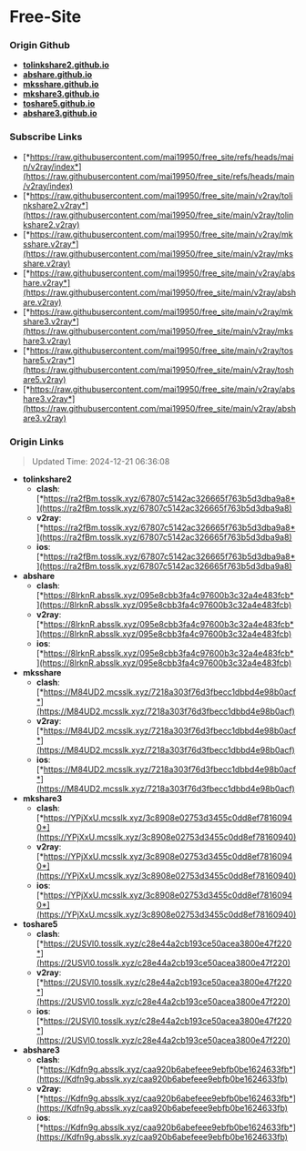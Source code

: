 # Free-Site

### Origin Github

- [**tolinkshare2.github.io**](https://github.com/tolinkshare2/tolinkshare2.github.io)
- [**abshare.github.io**](https://github.com/abshare/abshare.github.io)
- [**mksshare.github.io**](https://github.com/mksshare/mksshare.github.io)
- [**mkshare3.github.io**](https://github.com/mkshare3/mkshare3.github.io)
- [**toshare5.github.io**](https://github.com/toshare5/toshare5.github.io)
- [**abshare3.github.io**](https://github.com/abshare3/abshare3.github.io)

### Subscribe Links

- [*https://raw.githubusercontent.com/mai19950/free_site/refs/heads/main/v2ray/index*](https://raw.githubusercontent.com/mai19950/free_site/refs/heads/main/v2ray/index)
- [*https://raw.githubusercontent.com/mai19950/free_site/main/v2ray/tolinkshare2.v2ray*](https://raw.githubusercontent.com/mai19950/free_site/main/v2ray/tolinkshare2.v2ray)
- [*https://raw.githubusercontent.com/mai19950/free_site/main/v2ray/mksshare.v2ray*](https://raw.githubusercontent.com/mai19950/free_site/main/v2ray/mksshare.v2ray)
- [*https://raw.githubusercontent.com/mai19950/free_site/main/v2ray/abshare.v2ray*](https://raw.githubusercontent.com/mai19950/free_site/main/v2ray/abshare.v2ray)
- [*https://raw.githubusercontent.com/mai19950/free_site/main/v2ray/mkshare3.v2ray*](https://raw.githubusercontent.com/mai19950/free_site/main/v2ray/mkshare3.v2ray)
- [*https://raw.githubusercontent.com/mai19950/free_site/main/v2ray/toshare5.v2ray*](https://raw.githubusercontent.com/mai19950/free_site/main/v2ray/toshare5.v2ray)
- [*https://raw.githubusercontent.com/mai19950/free_site/main/v2ray/abshare3.v2ray*](https://raw.githubusercontent.com/mai19950/free_site/main/v2ray/abshare3.v2ray)

### Origin Links

> Updated Time: 2024-12-21 06:36:08

- **tolinkshare2**
  - **clash**: [*https://ra2fBm.tosslk.xyz/67807c5142ac326665f763b5d3dba9a8*](https://ra2fBm.tosslk.xyz/67807c5142ac326665f763b5d3dba9a8)
  - **v2ray**: [*https://ra2fBm.tosslk.xyz/67807c5142ac326665f763b5d3dba9a8*](https://ra2fBm.tosslk.xyz/67807c5142ac326665f763b5d3dba9a8)
  - **ios**: [*https://ra2fBm.tosslk.xyz/67807c5142ac326665f763b5d3dba9a8*](https://ra2fBm.tosslk.xyz/67807c5142ac326665f763b5d3dba9a8)
- **abshare**
  - **clash**: [*https://8lrknR.absslk.xyz/095e8cbb3fa4c97600b3c32a4e483fcb*](https://8lrknR.absslk.xyz/095e8cbb3fa4c97600b3c32a4e483fcb)
  - **v2ray**: [*https://8lrknR.absslk.xyz/095e8cbb3fa4c97600b3c32a4e483fcb*](https://8lrknR.absslk.xyz/095e8cbb3fa4c97600b3c32a4e483fcb)
  - **ios**: [*https://8lrknR.absslk.xyz/095e8cbb3fa4c97600b3c32a4e483fcb*](https://8lrknR.absslk.xyz/095e8cbb3fa4c97600b3c32a4e483fcb)
- **mksshare**
  - **clash**: [*https://M84UD2.mcsslk.xyz/7218a303f76d3fbecc1dbbd4e98b0acf*](https://M84UD2.mcsslk.xyz/7218a303f76d3fbecc1dbbd4e98b0acf)
  - **v2ray**: [*https://M84UD2.mcsslk.xyz/7218a303f76d3fbecc1dbbd4e98b0acf*](https://M84UD2.mcsslk.xyz/7218a303f76d3fbecc1dbbd4e98b0acf)
  - **ios**: [*https://M84UD2.mcsslk.xyz/7218a303f76d3fbecc1dbbd4e98b0acf*](https://M84UD2.mcsslk.xyz/7218a303f76d3fbecc1dbbd4e98b0acf)
- **mkshare3**
  - **clash**: [*https://YPjXxU.mcsslk.xyz/3c8908e02753d3455c0dd8ef78160940*](https://YPjXxU.mcsslk.xyz/3c8908e02753d3455c0dd8ef78160940)
  - **v2ray**: [*https://YPjXxU.mcsslk.xyz/3c8908e02753d3455c0dd8ef78160940*](https://YPjXxU.mcsslk.xyz/3c8908e02753d3455c0dd8ef78160940)
  - **ios**: [*https://YPjXxU.mcsslk.xyz/3c8908e02753d3455c0dd8ef78160940*](https://YPjXxU.mcsslk.xyz/3c8908e02753d3455c0dd8ef78160940)
- **toshare5**
  - **clash**: [*https://2USVl0.tosslk.xyz/c28e44a2cb193ce50acea3800e47f220*](https://2USVl0.tosslk.xyz/c28e44a2cb193ce50acea3800e47f220)
  - **v2ray**: [*https://2USVl0.tosslk.xyz/c28e44a2cb193ce50acea3800e47f220*](https://2USVl0.tosslk.xyz/c28e44a2cb193ce50acea3800e47f220)
  - **ios**: [*https://2USVl0.tosslk.xyz/c28e44a2cb193ce50acea3800e47f220*](https://2USVl0.tosslk.xyz/c28e44a2cb193ce50acea3800e47f220)
- **abshare3**
  - **clash**: [*https://Kdfn9g.absslk.xyz/caa920b6abefeee9ebfb0be1624633fb*](https://Kdfn9g.absslk.xyz/caa920b6abefeee9ebfb0be1624633fb)
  - **v2ray**: [*https://Kdfn9g.absslk.xyz/caa920b6abefeee9ebfb0be1624633fb*](https://Kdfn9g.absslk.xyz/caa920b6abefeee9ebfb0be1624633fb)
  - **ios**: [*https://Kdfn9g.absslk.xyz/caa920b6abefeee9ebfb0be1624633fb*](https://Kdfn9g.absslk.xyz/caa920b6abefeee9ebfb0be1624633fb)
